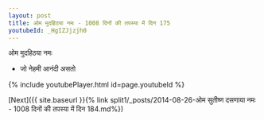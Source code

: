 ```yaml
---
layout: post
title: ओम मुदहिठया नमः - 1008 दिनों की तपस्या में दिन 175
youtubeId: _HgIZJjzjh0
---
```

 
 
 ओम मुदहिठया नमः  
 
 -  जो नेहमी आनंदी असतो 
 
  
 
  
 
 
 
 
 
 


{% include youtubePlayer.html id=page.youtubeId %}
 
[Next]({{ site.baseurl }}{% link  split1/_posts/2014-08-26-ओम सुतीष्ण दसणाया नमः - 1008 दिनों की तपस्या में दिन 184.md%})
 
